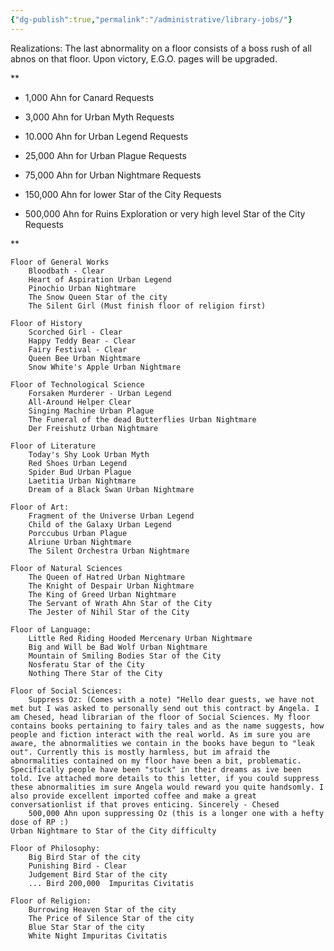 ```yaml
---
{"dg-publish":true,"permalink":"/administrative/library-jobs/"}
---
```


Realizations: The last abnormality on a floor consists of a boss rush of all abnos on that floor. Upon victory, E.G.O. pages will be upgraded.

**

- 1,000 Ahn for Canard Requests
    
- 3,000 Ahn for Urban Myth Requests
    
- 10.000 Ahn for Urban Legend Requests
    
- 25,000 Ahn for Urban Plague Requests
    
- 75,000 Ahn for Urban Nightmare Requests
    
- 150,000 Ahn for lower Star of the City Requests
    
- 500,000 Ahn for Ruins Exploration or very high level Star of the City Requests
    

**


	Floor of General Works
		Bloodbath - Clear
		Heart of Aspiration Urban Legend
		Pinochio Urban Nightmare
		The Snow Queen Star of the city
		The Silent Girl (Must finish floor of religion first)
		
	Floor of History
		Scorched Girl - Clear
		Happy Teddy Bear - Clear
		Fairy Festival - Clear
		Queen Bee Urban Nightmare
		Snow White's Apple Urban Nightmare
		
	Floor of Technological Science
		Forsaken Murderer - Urban Legend
		All-Around Helper Clear
		Singing Machine Urban Plague
		The Funeral of the dead Butterflies Urban Nightmare
		Der Freishutz Urban Nightmare
		
	Floor of Literature
		Today's Shy Look Urban Myth
		Red Shoes Urban Legend
		Spider Bud Urban Plague
		Laetitia Urban Nightmare
		Dream of a Black Swan Urban Nightmare
		
	Floor of Art:
		Fragment of the Universe Urban Legend
		Child of the Galaxy Urban Legend
		Porccubus Urban Plague
		Alriune Urban Nightmare
		The Silent Orchestra Urban Nightmare
		
	Floor of Natural Sciences
		The Queen of Hatred Urban Nightmare
		The Knight of Despair Urban Nightmare
		The King of Greed Urban Nightmare
		The Servant of Wrath Ahn Star of the City
		The Jester of Nihil Star of the City
		
	Floor of Language:
		Little Red Riding Hooded Mercenary Urban Nightmare
		Big and Will be Bad Wolf Urban Nightmare
		Mountain of Smiling Bodies Star of the City 
		Nosferatu Star of the City
		Nothing There Star of the City
		
	Floor of Social Sciences:
		Suppress Oz: (Comes with a note) "Hello dear guests, we have not met but I was asked to personally send out this contract by Angela. I am Chesed, head librarian of the floor of Social Sciences. My floor contains books pertaining to fairy tales and as the name suggests, how people and fiction interact with the real world. As im sure you are aware, the abnormalities we contain in the books have begun to "leak out". Currently this is mostly harmless, but im afraid the abnormalities contained on my floor have been a bit, problematic. Specifically people have been "stuck" in their dreams as ive been told. Ive attached more details to this letter, if you could suppress these abnormalities im sure Angela would reward you quite handsomly. I also provide excellent imported coffee and make a great conversationlist if that proves enticing. Sincerely - Chesed
		500,000 Ahn upon suppressing Oz (this is a longer one with a hefty dose of RP :)
	Urban Nightmare to Star of the City difficulty

	Floor of Philosophy:
		Big Bird Star of the city
		Punishing Bird - Clear
		Judgement Bird Star of the city
		... Bird 200,000  Impuritas Civitatis
		
	Floor of Religion:
		Burrowing Heaven Star of the city
		The Price of Silence Star of the city
		Blue Star Star of the city
		White Night Impuritas Civitatis
    
